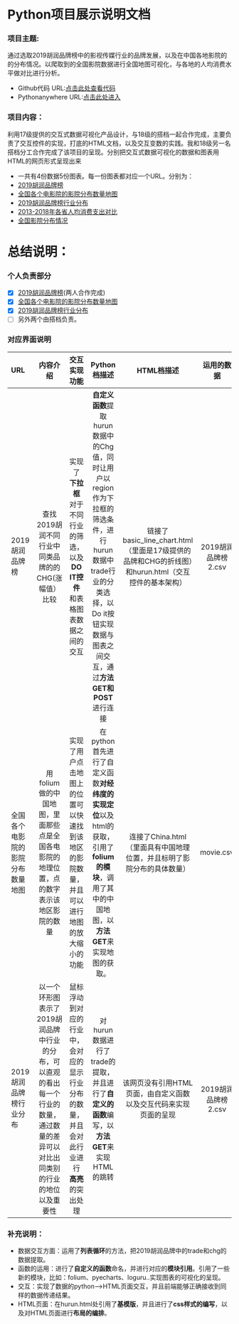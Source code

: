# Python项目展示说明文档
### 项目主题:
通过选取2019胡润品牌榜中的影视传媒行业的品牌发展，以及在中国各地影院的的分布情况。以爬取到的全国影院数据进行全国地图可视化，与各地的人均消费水平做对比进行分析。
- Github代码 URL:[点击此处查看代码](https://github.com/LiangShanYi777/Python)
- Pythonanywhere URL:[点击此处进入](http://liangshanyi777.pythonanywhere.com/)
### 项目内容：
利用17级提供的交互式数据可视化产品设计，与18级的搭档一起合作完成，主要负责了交互控件的实现，打底的HTML文档，以及交互变数的实践。我和18级另一名搭档分工合作完成了该项目的呈现。分别把交互式数据可视化的数据和图表用HTML的网页形式呈现出来
- 一共有4份数据5份图表。每一份图表都对应一个URL。分别为：
- [2019胡润品牌榜](http://127.0.0.1:5000/)
- [全国各个电影院的影院分布数量地图](http://127.0.0.1:5000/movieMap)
- [2019胡润品牌榜行业分布](http://127.0.0.1:5000/hurunTrade)
- [2013-2018年各省人均消费支出对比](http://127.0.0.1:8000/)
- [全国影院分布情况](http://127.0.0.1:8000/filmMap)
# 总结说明：
### 个人负责部分
* [x] [2019胡润品牌榜](http://127.0.0.1:5000/)(两人合作完成)
* [x] [全国各个电影院的影院分布数量地图](http://127.0.0.1:5000/movieMap)
* [x] [2019胡润品牌榜行业分布](http://127.0.0.1:5000/hurunTrade)
* [ ] 另外两个由搭档负责。
### 对应界面说明
| URL | 内容介绍 | 交互实现功能 | Python档描述 | HTML档描述 | 运用的数据 |
| :------| :------: | :------: | :------: | :------: | :------: |
| 2019胡润品牌榜 | 查找2019胡润不同行业中同类品牌的的CHG(涨幅值）比较 | 实现了**下拉框**对于不同行业的筛选，以及**DO IT控件**和表格图表数据之间的交互 | **自定义函数**提取hurun数据中的Chg值，同时让用户以region作为下拉框的筛选条件，进行hurun数据中trade行业的分类选择，以Do it按钮实现数据与图表之间交互，通过**方法GET和POST**进行连接 | 链接了basic_line_chart.html（里面是17级提供的品牌和CHG的折线图）和hurun.html（交互控件的基本架构）| 2019胡润品牌榜2.csv |
| 全国各个电影院的影院分布数量地图 | 用folium做的中国地图，里面那些点是全国各电影院的地理位置，点的数字表示该地区影院的数量 | 实现了用户点击地图上的位置可以快速找到该地区的影院数量，并且可以进行地图的放大缩小的功能 | 在python首先进行了自定义函数**对经纬度的实现定位**以及html的获取，引用了**folium的模块**，调用了其中的中国地图，以**方法GET**来实现地图的获取。 | 连接了China.html（里面具有中国地理位置，并且标明了影院分布的具体数量） | movie.csv |
| 2019胡润品牌榜行业分布 | 以一个环形图表示了2019胡润品牌中行业的分布，可以直观的看出每一个行业的数量，通过数量的差异可以对比出同类别的行业的地位以及重要性 | 鼠标浮动到对应的行业中，会对应的显示行业分布的数量，并且会对此行业进行**高亮**的突出处理 | 对hurun数据进行了trade的提取，并且进行了**自定义的函数**编写，以**方法GET**来实现HTML的跳转 | 该网页没有引用HTML页面，由自定义函数以及交互代码来实现页面的呈现 | 2019胡润品牌榜2.csv |

### 补充说明：
- 数据交互方面：运用了**列表循环**的方法，把2019胡润品牌中的trade和chg的数据提取。
- 函数的运用：进行了**自定义的函数**命名，并进行对应的**模块引用**。引用了一些新的模块，比如：folium、pyecharts、loguru..实现图表的可视化的呈现。
- 交互：实现了数据的python——>HTML页面交互，并且前端能够正确接收到同样的数据传递结果。
- HTML页面：在hurun.html处引用了**基模版**，并且进行了**css样式的编写**，以及对HTML页面进行**布局的编排**。
